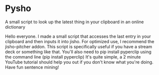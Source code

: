 # Pysho
A small script to look up the latest thing in your clipboard in an online dictionary

Hello everyone.
I made a small script that accesses the last entry in your clipboard and then inputs it into jisho.
For optimized use, I recommend the jisho-pitcher addon. This script is specifically useful if you have a stream
deck or something like that. You'll also need to pip install pyperclip using the command line (pip install pyperclip) 
It's quite simple, a 2 minute YouTube tutorial should help you out if you don't know what you're doing.
Have fun sentence mining!
